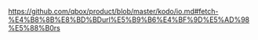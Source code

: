 https://github.com/qbox/product/blob/master/kodo/io.md#fetch-%E4%B8%8B%E8%BD%BDurl%E5%B9%B6%E4%BF%9D%E5%AD%98%E5%88%B0rs
